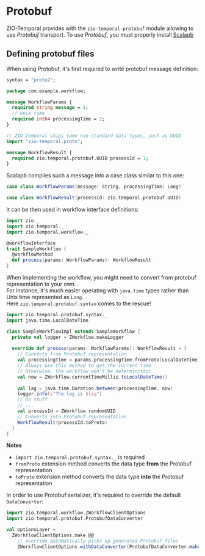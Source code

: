 # Protobuf

<head>
  <meta charset="UTF-8" />
  <meta name="description" content="ZIO Temporal protobuf" />
  <meta name="keywords" content="ZIO Temporal protobuf, Scala Temporal protobuf" />
</head>

ZIO-Temporal provides with the `zio-temporal-protobuf` module allowing to use _Protobuf_ transport. To use _Protobuf_, you must properly install [Scalapb](https://scalapb.github.io/docs/installatio)

## Defining protobuf files

When using Protobuf, it's first required to write protobuf message definition:

```protobuf
syntax = "proto2";

package com.example.workflow;

message WorkflowParams {
  required string message = 1;
  // Unix time
  required int64 processingTime = 2;
}

// ZIO Temporal ships some non-standard data types, such as UUID
import "zio-temporal.proto";

message WorkflowResult {
  required zio.temporal.protobuf.UUID processId = 1;
}
```

Scalapb compiles such a message into a case class similar to this one:

```scala mdoc
case class WorkflowParams(message: String, processingTime: Long)

case class WorkflowResult(processId: zio.temporal.protobuf.UUID)
```

It can be then used in workflow interface definitions:

```scala mdoc:silent
import zio._
import zio.temporal._
import zio.temporal.workflow._

@workflowInterface
trait SampleWorkflow {
  @workflowMethod
  def process(params: WorkflowParams): WorkflowResult
}
```

When implementing the workflow, you might need to convert from protobuf representation to your own.  
For instance, it's much easier operating with `java.time` types rather than Unix time represented as `Long`.  
Here `zio.temporal.protobuf.syntax` comes to the rescue!

```scala mdoc:silent
import zio.temporal.protobuf.syntax._
import java.time.LocalDateTime

class SampleWorkflowImpl extends SampleWorkflow {
  private val logger = ZWorkflow.makeLogger
  
  override def process(params: WorkflowParams): WorkflowResult = {
    // Converts from Protobuf representation
    val processingTime = params.processingTime.fromProto[LocalDateTime]
    // Always use this method to get the current time
    // Otherwise, the workflow won't be deterministic
    val now = ZWorkflow.currentTimeMillis.toLocalDateTime()
    
    val lag = java.time.Duration.between(processingTime, now)
    logger.info(s"The lag is $lag")
    // Do stuff
    // ...
    val processId = ZWorkflow.randomUUID
    // Converts into Protobuf representation
    WorkflowResult(processId.toProto)
  }
}
```

**Notes**
- `import zio.temporal.protobuf.syntax._` is required
- `fromProto` extension method converts the data type **from** the Protobuf representation
- `toProto` extension method converts the data type **into** the Protobuf representation

In order to use Protobuf serializer, it's required to override the default `DataConverter`:

```scala mdoc
import zio.temporal.workflow.ZWorkflowClientOptions
import zio.temporal.protobuf.ProtobufDataConverter

val optionsLayer =
  ZWorkflowClientOptions.make @@
    // override automatically picks up generated Protobuf files
    ZWorkflowClientOptions.withDataConverter(ProtobufDataConverter.makeAutoLoad())
```